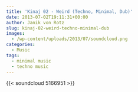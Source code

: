 ```yaml
---
title: 'Kinaj 02 - Weird (Techno, Minimal, Dub)'
date: 2013-07-02T19:11:31+00:00
author: Janik von Rotz
slug: kinaj-02-weird-techno-minimal-dub
images:
  - /wp-content/uploads/2013/07/soundcloud.png
categories:
  - Music
tags:
  - minimal music
  - techno music
---
```

{{< soundcloud 5166951 >}}